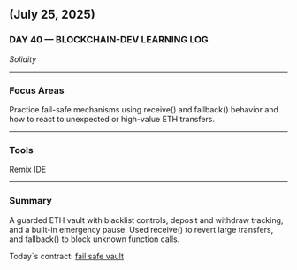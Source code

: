## (July 25, 2025)  
### DAY 40 — BLOCKCHAIN-DEV LEARNING LOG  
*Solidity*

---

### Focus Areas  
Practice fail-safe mechanisms using receive() and fallback() behavior and how to react to unexpected or high-value ETH transfers.

---

### Tools  
Remix IDE

---

### Summary  
A guarded ETH vault with blacklist controls, deposit and withdraw tracking, and a built-in emergency pause. Used receive() to revert large transfers, and fallback() to block unknown function calls.

Today`s contract: [fail safe vault](./fail_safe_vault.sol)
